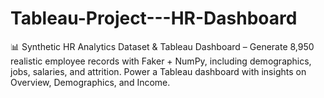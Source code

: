 # Tableau-Project---HR-Dashboard
📊 Synthetic HR Analytics Dataset &amp; Tableau Dashboard – Generate 8,950 realistic employee records with Faker + NumPy, including demographics, jobs, salaries, and attrition. Power a Tableau dashboard with insights on Overview, Demographics, and Income.
